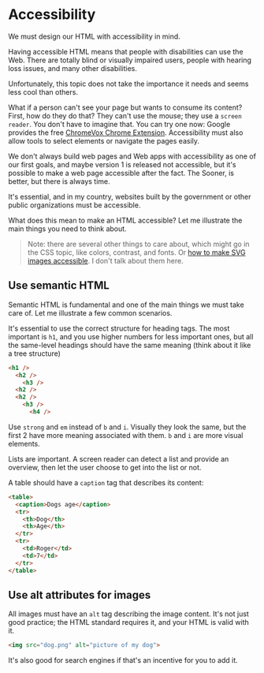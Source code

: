 # Accessibility

We must design our HTML with accessibility in mind.

Having accessible HTML means that people with disabilities can use the Web. There are totally blind or visually impaired users, people with hearing loss issues, and many other disabilities.

Unfortunately, this topic does not take the importance it needs and seems less cool than others.

What if a person can't see your page but wants to consume its content? First, how do they do that? They can't use the mouse; they use a `screen reader`. You don't have to imagine that. You can try one now: Google provides the free [ChromeVox Chrome Extension](https://chrome.google.com/webstore/detail/screen-reader/kgejglhpjiefppelpmljglcjbhoiplfn). Accessibility must also allow tools to select elements or navigate the pages easily.

We don't always build web pages and Web apps with accessibility as one of our first goals, and maybe version 1 is released not accessible, but it's possible to make a web page accessible after the fact. The Sooner, is better, but there is always time.

It's essential, and in my country, websites built by the government or other public organizations must be accessible.

What does this mean to make an HTML accessible? Let me illustrate the main things you need to think about.

> Note: there are several other things to care about, which might go in the CSS topic, like colors, contrast, and fonts. Or [how to make SVG images accessible](https://css-tricks.com/accessible-svgs/). I don't talk about them here.

## Use semantic HTML

Semantic HTML is fundamental and one of the main things we must take care of. Let me illustrate a few common scenarios.

It's essential to use the correct structure for heading tags. The most important is `h1`, and you use higher numbers for less important ones, but all the same-level headings should have the same meaning (think about it like a tree structure)

```html
<h1 />
  <h2 />
    <h3 />
  <h2 />
  <h2 />
    <h3 />
      <h4 />
```

Use `strong` and `em` instead of `b` and `i`. Visually they look the same, but the first 2 have more meaning associated with them. `b` and `i` are more visual elements.

Lists are important. A screen reader can detect a list and provide an overview, then let the user choose to get into the list or not.

A table should have a `caption` tag that describes its content:

```html
<table>
  <caption>Dogs age</caption>
  <tr>
    <th>Dog</th>
    <th>Age</th>
  </tr>
  <tr>
    <td>Roger</td>
    <td>7</td>
  </tr>
</table>
```

## Use alt attributes for images

All images must have an `alt` tag describing the image content. It's not just good practice; the HTML standard requires it, and your HTML is valid with it.

```html
<img src="dog.png" alt="picture of my dog">
```

It's also good for search engines if that's an incentive for you to add it.
